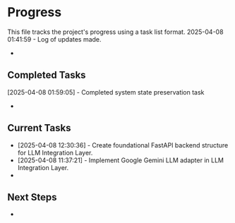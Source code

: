 # Progress

This file tracks the project's progress using a task list format.
2025-04-08 01:41:59 - Log of updates made.

*

## Completed Tasks
[2025-04-08 01:59:05] - Completed system state preservation task

*   

## Current Tasks

*   [2025-04-08 12:30:36] - Create foundational FastAPI backend structure for LLM Integration Layer.
*   [2025-04-08 11:37:21] - Implement Google Gemini LLM adapter in LLM Integration Layer.
*   

## Next Steps

*
